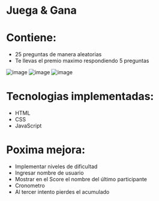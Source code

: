 # Juega & Gana

# Contiene:

- 25 preguntas de manera aleatorias
- Te llevas el premio maximo respondiendo 5 preguntas

![image](https://user-images.githubusercontent.com/91706664/160150186-f143416d-888c-4fbe-9c21-7c2a05ffa02a.png)
![image](https://user-images.githubusercontent.com/91706664/160155318-f33b709f-7d2a-4373-9a36-2c2e7b8cd09e.png)
![image](https://user-images.githubusercontent.com/91706664/160155234-0c2699bc-e0e9-4598-b931-9a21a9a30ce7.png)


# Tecnologias implementadas:

* HTML
* CSS
* JavaScript

# Poxima mejora:

* Implementar niveles de dificultad
* Ingresar nombre de usuario
* Mostrar en el Score el nombre del último participante
* Cronometro
* Al tercer intento pierdes el acumulado

